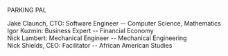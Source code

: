 PARKING PAL

Jake Claunch, CTO:     Software Engineer -- Computer Science, Mathematics
Igor Kuzmin: Business Expert -- Financial Economy                         
Nick Lambert: Mechanical Engineer -- Mechanical Engineering                    
Nick Shields, CEO: Facilitator -- African American Studies                  
